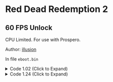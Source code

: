 # Red Dead Redemption 2

## 60 FPS Unlock

CPU Limited. For use with Prospero.

Author: [illusion](https://github.com/illusion0001)

In file `eboot.bin`

<details>
<summary>Code 1.02 (Click to Expand)</summary>

```
85 C0 0F 44 F0 E8 89 A8 3F 01

BE 00 00 00 00 E8 89 A8 3F 01
```

</details>

<details>
<summary>Code 1.24 (Click to Expand)</summary>

```
85 C0 0F 44 F0 E8 F4 7A 47 01

BE 00 00 00 00 E8 F4 7A 47 01
```

</details>
